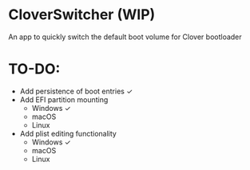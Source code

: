 # CloverSwitcher (WIP)
An app to quickly switch the default boot volume for Clover bootloader

# TO-DO:
 * Add persistence of boot entries &#10003;
 * Add EFI partition mounting
    * Windows &#10003;
    * macOS
    * Linux
 * Add plist editing functionality
    * Windows &#10003;
    * macOS
    * Linux